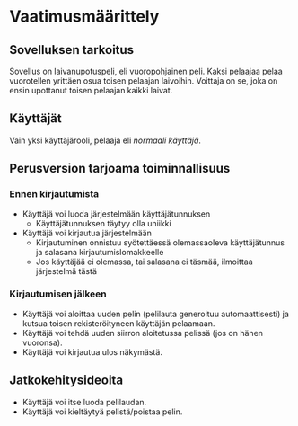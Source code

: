 # Vaatimusmäärittely

## Sovelluksen tarkoitus

Sovellus on laivanupotuspeli, eli vuoropohjainen peli. Kaksi pelaajaa pelaa vuorotellen yrittäen osua toisen pelaajan laivoihin. Voittaja on se, joka on ensin upottanut toisen pelaajan kaikki laivat.

## Käyttäjät

Vain yksi käyttäjärooli, pelaaja eli _normaali käyttäjä_.

## Perusversion tarjoama toiminnallisuus

### Ennen kirjautumista

- Käyttäjä voi luoda järjestelmään käyttäjätunnuksen
  - Käyttäjätunnuksen täytyy olla uniikki
- Käyttäjä voi kirjautua järjestelmään
  - Kirjautuminen onnistuu syötettäessä olemassaoleva käyttäjätunnus ja salasana kirjautumislomakkeelle
  - Jos käyttäjää ei olemassa, tai salasana ei täsmää, ilmoittaa järjestelmä tästä

### Kirjautumisen jälkeen

- Käyttäjä voi aloittaa uuden pelin (pelilauta generoituu automaattisesti) ja kutsua toisen rekisteröityneen käyttäjän pelaamaan.
- Käyttäjä voi tehdä uuden siirron aloitetussa pelissä (jos on hänen vuoronsa).
- Käyttäjä voi kirjautua ulos näkymästä.

## Jatkokehitysideoita

- Käyttäjä voi itse luoda pelilaudan.
- Käyttäjä voi kieltäytyä pelistä/poistaa pelin.
